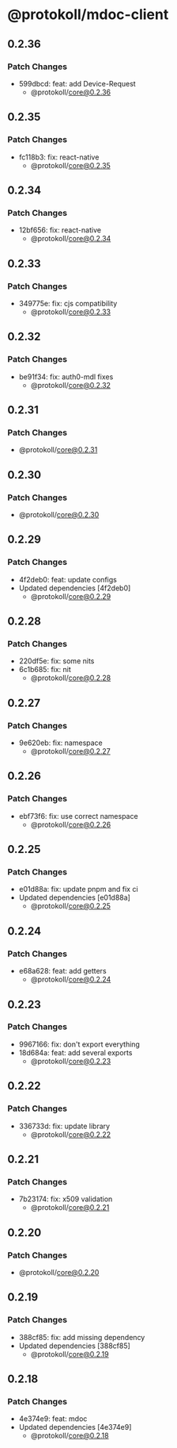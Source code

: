 # @protokoll/mdoc-client

## 0.2.36

### Patch Changes

- 599dbcd: feat: add Device-Request
  - @protokoll/core@0.2.36

## 0.2.35

### Patch Changes

- fc118b3: fix: react-native
  - @protokoll/core@0.2.35

## 0.2.34

### Patch Changes

- 12bf656: fix: react-native
  - @protokoll/core@0.2.34

## 0.2.33

### Patch Changes

- 349775e: fix: cjs compatibility
  - @protokoll/core@0.2.33

## 0.2.32

### Patch Changes

- be91f34: fix: auth0-mdl fixes
  - @protokoll/core@0.2.32

## 0.2.31

### Patch Changes

- @protokoll/core@0.2.31

## 0.2.30

### Patch Changes

- @protokoll/core@0.2.30

## 0.2.29

### Patch Changes

- 4f2deb0: feat: update configs
- Updated dependencies [4f2deb0]
  - @protokoll/core@0.2.29

## 0.2.28

### Patch Changes

- 220df5e: fix: some nits
- 6c1b685: fix: nit
  - @protokoll/core@0.2.28

## 0.2.27

### Patch Changes

- 9e620eb: fix: namespace
  - @protokoll/core@0.2.27

## 0.2.26

### Patch Changes

- ebf73f6: fix: use correct namespace
  - @protokoll/core@0.2.26

## 0.2.25

### Patch Changes

- e01d88a: fix: update pnpm and fix ci
- Updated dependencies [e01d88a]
  - @protokoll/core@0.2.25

## 0.2.24

### Patch Changes

- e68a628: feat: add getters
  - @protokoll/core@0.2.24

## 0.2.23

### Patch Changes

- 9967166: fix: don't export everything
- 18d684a: feat: add several exports
  - @protokoll/core@0.2.23

## 0.2.22

### Patch Changes

- 336733d: fix: update library
  - @protokoll/core@0.2.22

## 0.2.21

### Patch Changes

- 7b23174: fix: x509 validation
  - @protokoll/core@0.2.21

## 0.2.20

### Patch Changes

- @protokoll/core@0.2.20

## 0.2.19

### Patch Changes

- 388cf85: fix: add missing dependency
- Updated dependencies [388cf85]
  - @protokoll/core@0.2.19

## 0.2.18

### Patch Changes

- 4e374e9: feat: mdoc
- Updated dependencies [4e374e9]
  - @protokoll/core@0.2.18
